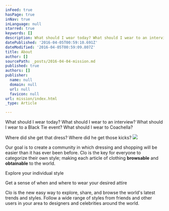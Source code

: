 ```yaml
---
inFeed: true
hasPage: true
inNav: true
inLanguage: null
starred: true
keywords: []
description: What should I wear today? What should I wear to an interview? What should I wear to a Black Tie event? What should I wear to Coachella?
datePublished: '2016-04-05T00:59:10.691Z'
dateModified: '2016-04-05T00:59:09.807Z'
title: About
author: []
sourcePath: _posts/2016-04-04-mission.md
published: true
authors: []
publisher:
  name: null
  domain: null
  url: null
  favicon: null
url: mission/index.html
_type: Article

---
```

What should I wear today? What should I wear to an interview? What should I wear to a Black Tie event? What should I wear to Coachella?

Where did she get that dress? Where did he get those kicks?
![](https://the-grid-user-content.s3-us-west-2.amazonaws.com/1c679efa-81ad-4f0a-9977-6cef1babb7b0.jpg)

Our goal is to create a community in which dressing and shopping will be easier than it has ever been
before. Clo is the key for everyone to categorize their own style; making each
article of clothing **browsable** and **obtainable** to the world. 

Explore your individual style

Get a sense of when and where to wear your desired attire

Clo is the new easy way to explore, share, and browse the world's latest
trends and styles. Follow a wide range of styles from friends and other users in your area to designers
and celebrities around the world.